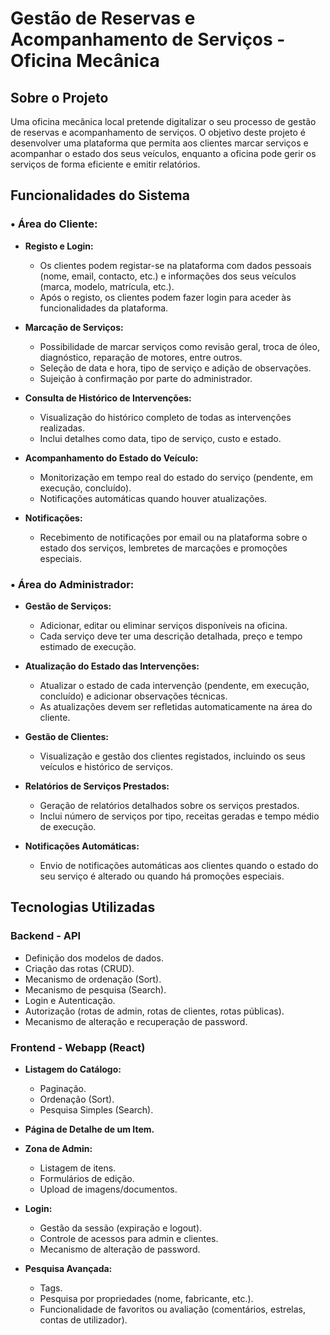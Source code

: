 # Gestão de Reservas e Acompanhamento de Serviços - Oficina Mecânica

## Sobre o Projeto

Uma oficina mecânica local pretende digitalizar o seu processo de gestão de reservas e acompanhamento de serviços. O objetivo deste projeto é desenvolver uma plataforma que permita aos clientes marcar serviços e acompanhar o estado dos seus veículos, enquanto a oficina pode gerir os serviços de forma eficiente e emitir relatórios.

## Funcionalidades do Sistema

### • Área do Cliente:

- **Registo e Login:**
  - Os clientes podem registar-se na plataforma com dados pessoais (nome, email, contacto, etc.) e informações dos seus veículos (marca, modelo, matrícula, etc.).
  - Após o registo, os clientes podem fazer login para aceder às funcionalidades da plataforma.

- **Marcação de Serviços:**
  - Possibilidade de marcar serviços como revisão geral, troca de óleo, diagnóstico, reparação de motores, entre outros.
  - Seleção de data e hora, tipo de serviço e adição de observações.
  - Sujeição à confirmação por parte do administrador.

- **Consulta de Histórico de Intervenções:**
  - Visualização do histórico completo de todas as intervenções realizadas.
  - Inclui detalhes como data, tipo de serviço, custo e estado.

- **Acompanhamento do Estado do Veículo:**
  - Monitorização em tempo real do estado do serviço (pendente, em execução, concluído).
  - Notificações automáticas quando houver atualizações.

- **Notificações:**
  - Recebimento de notificações por email ou na plataforma sobre o estado dos serviços, lembretes de marcações e promoções especiais.

### • Área do Administrador:

- **Gestão de Serviços:**
  - Adicionar, editar ou eliminar serviços disponíveis na oficina.
  - Cada serviço deve ter uma descrição detalhada, preço e tempo estimado de execução.

- **Atualização do Estado das Intervenções:**
  - Atualizar o estado de cada intervenção (pendente, em execução, concluído) e adicionar observações técnicas.
  - As atualizações devem ser refletidas automaticamente na área do cliente.

- **Gestão de Clientes:**
  - Visualização e gestão dos clientes registados, incluindo os seus veículos e histórico de serviços.

- **Relatórios de Serviços Prestados:**
  - Geração de relatórios detalhados sobre os serviços prestados.
  - Inclui número de serviços por tipo, receitas geradas e tempo médio de execução.

- **Notificações Automáticas:**
  - Envio de notificações automáticas aos clientes quando o estado do seu serviço é alterado ou quando há promoções especiais.

## Tecnologias Utilizadas

### Backend - API

- Definição dos modelos de dados.
- Criação das rotas (CRUD).
- Mecanismo de ordenação (Sort).
- Mecanismo de pesquisa (Search).
- Login e Autenticação.
- Autorização (rotas de admin, rotas de clientes, rotas públicas).
- Mecanismo de alteração e recuperação de password.

### Frontend - Webapp (React)

- **Listagem do Catálogo:**
  - Paginação.
  - Ordenação (Sort).
  - Pesquisa Simples (Search).

- **Página de Detalhe de um Item.**

- **Zona de Admin:**
  - Listagem de itens.
  - Formulários de edição.
  - Upload de imagens/documentos.

- **Login:**
  - Gestão da sessão (expiração e logout).
  - Controle de acessos para admin e clientes.
  - Mecanismo de alteração de password.

- **Pesquisa Avançada:**
  - Tags.
  - Pesquisa por propriedades (nome, fabricante, etc.).
  - Funcionalidade de favoritos ou avaliação (comentários, estrelas, contas de utilizador).
